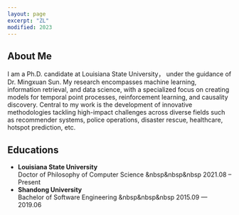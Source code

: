 ```yaml
---
layout: page
excerpt: "ZL"
modified: 2023
---
```


## About Me
I am a Ph.D. candidate at Louisiana State University， under the guidance of Dr. Mingxuan Sun. My research encompasses machine learning, information retrieval, and data science, with a specialized focus on creating models for temporal point processes, reinforcement learning, and causality discovery. Central to my work is the development of innovative methodologies tackling high-impact challenges across diverse fields such as recommender systems, police operations, disaster rescue, healthcare, hotspot prediction, etc. 

## Educations
- **Louisiana State University**<br/>
  Doctor of Philosophy of Computer Science  &nbsp&nbsp&nbsp   2021.08 – Present 
  <br/>
- **Shandong University**<br/>
  Bachelor of Software Engineering  &nbsp&nbsp&nbsp  2015.09 — 2019.06 
  <br/>



